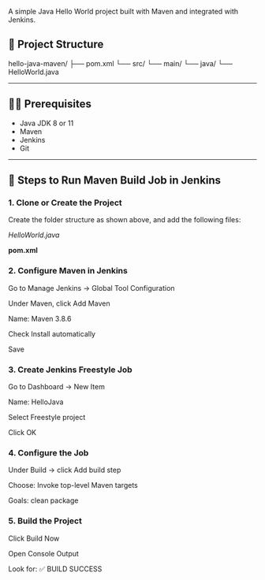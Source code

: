 A simple Java Hello World project built with Maven and integrated with Jenkins.

## 📁 Project Structure

hello-java-maven/ ├── pom.xml └── src/ └── main/ └── java/ └── HelloWorld.java

---

## 🧑‍💻 Prerequisites

- Java JDK 8 or 11
- Maven
- Jenkins
- Git 

---

## 🚀 Steps to Run Maven Build Job in Jenkins

### 1. Clone or Create the Project

Create the folder structure as shown above, and add the following files:

*HelloWorld.java*

**pom.xml**

### 2. Configure Maven in Jenkins
Go to Manage Jenkins → Global Tool Configuration

Under Maven, click Add Maven

Name: Maven 3.8.6

Check Install automatically

Save

### 3. Create Jenkins Freestyle Job
Go to Dashboard → New Item

Name: HelloJava

Select Freestyle project

Click OK

### 4. Configure the Job
Under Build → click Add build step

Choose: Invoke top-level Maven targets

Goals: clean package

### 5. Build the Project
Click Build Now

Open Console Output

Look for: ✅ BUILD SUCCESS
